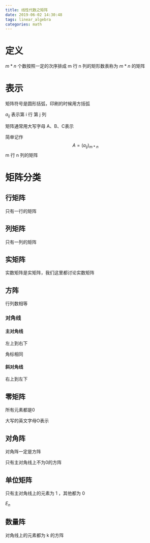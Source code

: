 ```yaml
---
title: 线性代数之矩阵
date: 2019-06-02 14:30:48
tags: linear_algebra
categories: math
---
```


# 定义

$m*n$ 个数按照一定的次序排成 m 行 n 列的矩形数表称为 $m*n$ 的矩阵

# 表示

矩阵符号是圆形括弧，印刷的时候用方括弧

$a_{ij}$ 表示第 i 行 第 j 列

矩阵通常用大写字母 A、B、C表示

简单记作 
$$
A= (a_{ij})_{m*n}
$$
 m 行 n 列的矩阵

# 矩阵分类

## 行矩阵

只有一行的矩阵

## 列矩阵

只有一列的矩阵

## 实矩阵

实数矩阵是实矩阵，我们这里都讨论实数矩阵

## 方阵

行列数相等

### 对角线

#### 主对角线

左上到右下

角标相同

#### 斜对角线

右上到左下



## 零矩阵

所有元素都是0

大写的英文字母O表示

## 对角阵

对角阵一定是方阵

只有主对角线上不为0的方阵

## 单位矩阵

只有主对角线上的元素为 1 ，其他都为 0 

$E_n$

## 数量阵

对角线上的元素都为 k 的方阵













